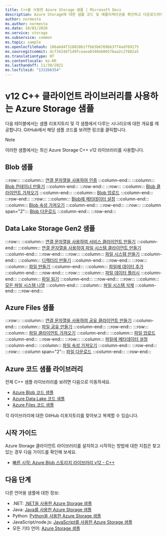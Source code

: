 ```yaml
---
title: C++를 사용한 Azure Storage 샘플 | Microsoft Docs
description: Azure Storage에 대한 샘플 코드 및 애플리케이션을 확인하고 다운로드하여 실행합니다. C++ 스토리지 클라이언트 라이브러리를 사용하여 Blob, 큐, 테이블 및 파일에 대한 예제 시작을 검색합니다.
author: normesta
ms.author: normesta
ms.date: 10/01/2020
ms.service: storage
ms.subservice: common
ms.topic: sample
ms.openlocfilehash: 186abd4f318820b1ffb63b6769bb37f4adf69175
ms.sourcegitcommit: dcf3424d7149fceaea0340eb0657baa2c27882a5
ms.translationtype: HT
ms.contentlocale: ko-KR
ms.lasthandoff: 11/30/2021
ms.locfileid: "133266354"
---
```

# <a name="azure-storage-samples-using-v12-c-client-libraries"></a>v12 C++ 클라이언트 라이브러리를 사용하는 Azure Storage 샘플

다음 테이블에서는 샘플 리포지토리 및 각 샘플에서 다루는 시나리오에 대한 개요를 제공합니다. GitHub에서 해당 샘플 코드를 보려면 링크를 클릭합니다.

> [!NOTE]
> 이러한 샘플에서는 최신 Azure Storage C++ v12 라이브러리를 사용합니다.

## <a name="blob-samples"></a>Blob 샘플

:::row:::
   :::column:::
        [연결 문자열을 사용하여 인증](https://github.com/Azure/azure-sdk-for-cpp/blob/master/sdk/storage/azure-storage-blobs/samples/blob_getting_started.cpp#L18)
   :::column-end:::
   :::column:::
        [Blob 컨테이너 만들기](https://github.com/Azure/azure-sdk-for-cpp/blob/master/sdk/storage/azure-storage-blobs/samples/blob_getting_started.cpp#L20)
   :::column-end:::
:::row-end:::
:::row:::
   :::column:::
        [Blob 클라이언트 가져오기](https://github.com/Azure/azure-sdk-for-cpp/blob/master/sdk/storage/azure-storage-blobs/samples/blob_getting_started.cpp#L30)
   :::column-end:::
   :::column:::
        [Blob 업로드](https://github.com/Azure/azure-sdk-for-cpp/blob/master/sdk/storage/azure-storage-blobs/samples/blob_getting_started.cpp#L32)
   :::column-end:::
:::row-end:::
:::row:::
   :::column:::
        [Blob에 메타데이터 설정](https://github.com/Azure/azure-sdk-for-cpp/blob/master/sdk/storage/azure-storage-blobs/samples/blob_getting_started.cpp#L34)
   :::column-end:::
   :::column:::
        [Blob 속성 가져오기](https://github.com/Azure/azure-sdk-for-cpp/blob/master/sdk/storage/azure-storage-blobs/samples/blob_getting_started.cpp#L37)
   :::column-end:::
:::row-end:::
:::row:::
   :::column span="2":::
        [Blob 다운로드](https://github.com/Azure/azure-sdk-for-cpp/blob/master/sdk/storage/azure-storage-blobs/samples/blob_getting_started.cpp#L44)
   :::column-end:::
:::row-end:::

## <a name="data-lake-storage-gen2-samples"></a>Data Lake Storage Gen2 샘플

:::row:::
   :::column:::
        [연결 문자열을 사용하여 서비스 클라이언트 만들기](https://github.com/Azure/azure-sdk-for-cpp/blob/master/sdk/storage/azure-storage-files-datalake/samples/datalake_getting_started.cpp#L22)
   :::column-end:::
   :::column:::
        [연결 문자열을 사용하여 파일 시스템 클라이언트 만들기](https://github.com/Azure/azure-sdk-for-cpp/blob/master/sdk/storage/azure-storage-files-datalake/samples/datalake_getting_started.cpp#L25)
   :::column-end:::
:::row-end:::
:::row:::
   :::column:::
        [파일 시스템 만들기](https://github.com/Azure/azure-sdk-for-cpp/blob/master/sdk/storage/azure-storage-files-datalake/samples/datalake_getting_started.cpp#L30)
   :::column-end:::
   :::column:::
        [디렉터리 만들기](https://github.com/Azure/azure-sdk-for-cpp/blob/master/sdk/storage/azure-storage-files-datalake/samples/datalake_getting_started.cpp#L48)
   :::column-end:::
:::row-end:::
:::row:::
   :::column:::
        [파일 만들기](https://github.com/Azure/azure-sdk-for-cpp/blob/master/sdk/storage/azure-storage-files-datalake/samples/datalake_getting_started.cpp#L52)
   :::column-end:::
   :::column:::
        [파일에 데이터 추가](https://github.com/Azure/azure-sdk-for-cpp/blob/master/sdk/storage/azure-storage-files-datalake/samples/datalake_getting_started.cpp#L68)
   :::column-end:::
:::row-end:::
:::row:::
   :::column:::
        [파일 데이터 플러시](https://github.com/Azure/azure-sdk-for-cpp/blob/master/sdk/storage/azure-storage-files-datalake/samples/datalake_getting_started.cpp#L77)
   :::column-end:::
   :::column:::
        [파일 읽기](https://github.com/Azure/azure-sdk-for-cpp/blob/master/sdk/storage/azure-storage-files-datalake/samples/datalake_getting_started.cpp#L80)
   :::column-end:::
:::row-end:::
:::row:::
   :::column:::
        [모든 파일 시스템 나열](https://github.com/Azure/azure-sdk-for-cpp/blob/master/sdk/storage/azure-storage-files-datalake/samples/datalake_getting_started.cpp#L88)
   :::column-end:::
   :::column:::
        [파일 시스템 삭제](https://github.com/Azure/azure-sdk-for-cpp/blob/master/sdk/storage/azure-storage-files-datalake/samples/datalake_getting_started.cpp#L102)
   :::column-end:::
:::row-end:::

## <a name="azure-files-samples"></a>Azure Files 샘플

:::row:::
    :::column:::
        [연결 문자열을 사용하여 공유 클라이언트 만들기](https://github.com/Azure/azure-sdk-for-cpp/blob/master/sdk/storage/azure-storage-files-shares/samples/file_share_getting_started.cpp#L18)
    :::column-end:::
    :::column:::
        [파일 공유 만들기](https://github.com/Azure/azure-sdk-for-cpp/blob/master/sdk/storage/azure-storage-files-shares/samples/file_share_getting_started.cpp#L21)
    :::column-end:::
:::row-end:::
:::row:::
    :::column:::
        [파일 클라이언트 가져오기](https://github.com/Azure/azure-sdk-for-cpp/blob/master/sdk/storage/azure-storage-files-shares/samples/file_share_getting_started.cpp#L29)
    :::column-end:::
    :::column:::
        [파일 업로드](https://github.com/Azure/azure-sdk-for-cpp/blob/master/sdk/storage/azure-storage-files-shares/samples/file_share_getting_started.cpp#L31)
    :::column-end:::
:::row-end:::
:::row:::
    :::column:::
        [파일에 메타데이터 설정](https://github.com/Azure/azure-sdk-for-cpp/blob/master/sdk/storage/azure-storage-files-shares/samples/file_share_getting_started.cpp#L33)
    :::column-end:::
    :::column:::
        [파일 속성 가져오기](https://github.com/Azure/azure-sdk-for-cpp/blob/master/sdk/storage/azure-storage-files-shares/samples/file_share_getting_started.cpp#L36)
    :::column-end:::
:::row-end:::
:::row:::
    :::column span="2":::
        [파일 다운로드](https://github.com/Azure/azure-sdk-for-cpp/blob/master/sdk/storage/azure-storage-files-shares/samples/file_share_getting_started.cpp#L43)
    :::column-end:::
:::row-end:::

## <a name="azure-code-sample-libraries"></a>Azure 코드 샘플 라이브러리

전체 C++ 샘플 라이브러리를 보려면 다음으로 이동하세요.

- [Azure Blob 코드 샘플](https://github.com/Azure/azure-sdk-for-cpp/tree/master/sdk/storage/azure-storage-blobs/samples)
- [Azure Data Lake 코드 샘플](https://github.com/Azure/azure-sdk-for-cpp/tree/master/sdk/storage/azure-storage-files-datalake/samples)
- [Azure Files 코드 샘플](https://github.com/Azure/azure-sdk-for-cpp/tree/master/sdk/storage/azure-storage-files-shares/samples)

각 라이브러리에 대한 GitHub 리포지토리를 찾아보고 복제할 수 있습니다.

## <a name="getting-started-guides"></a>시작 가이드

Azure Storage 클라이언트 라이브러리를 설치하고 시작하는 방법에 대한 지침은 찾고 있는 경우 다음 가이드를 확인해 보세요.

- [빠른 시작: Azure Blob 스토리지 라이브러리 v12 - C++](../blobs/quickstart-blobs-c-plus-plus.md)

## <a name="next-steps"></a>다음 단계

다른 언어용 샘플에 대한 정보:

- .NET: [.NET을 사용한 Azure Storage 샘플](storage-samples-dotnet.md)
- Java: [Java를 사용한 Azure Storage 샘플](storage-samples-java.md)
- Python: [Python을 사용한 Azure Storage 샘플](storage-samples-python.md)
- JavaScript/node.js: [JavaScript를 사용한 Azure Storage 샘플](storage-samples-javascript.md)
- 모든 기타 언어: [Azure Storage 샘플](storage-samples.md)
